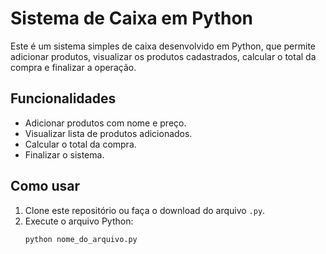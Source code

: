 # Sistema de Caixa em Python

Este é um sistema simples de caixa desenvolvido em Python, que permite adicionar produtos, visualizar os produtos cadastrados, calcular o total da compra e finalizar a operação.

## Funcionalidades

- Adicionar produtos com nome e preço.
- Visualizar lista de produtos adicionados.
- Calcular o total da compra.
- Finalizar o sistema.

## Como usar

1. Clone este repositório ou faça o download do arquivo `.py`.
2. Execute o arquivo Python:
   ```bash
   python nome_do_arquivo.py
